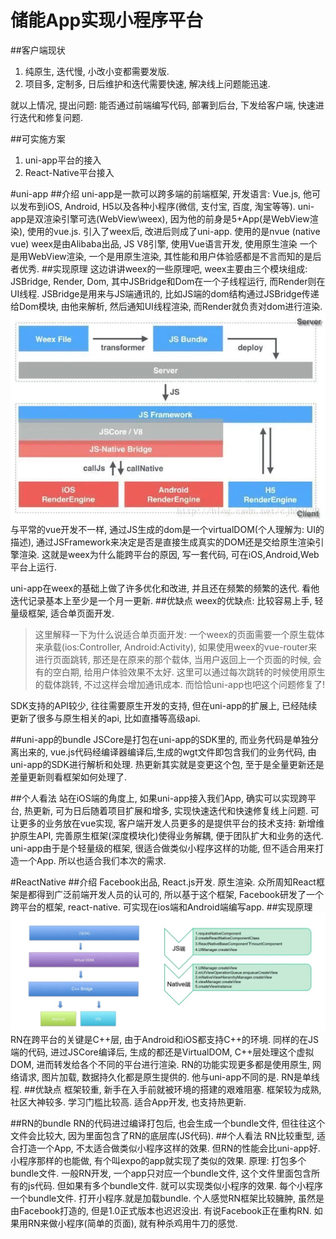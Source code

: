 # 储能App实现小程序平台
##客户端现状
1. 纯原生, 迭代慢, 小改小变都需要发版.
2. 项目多, 定制多, 日后维护和迭代需要快速, 解决线上问题能迅速.

就以上情况, 提出问题: 
能否通过前端编写代码, 部署到后台, 下发给客户端, 快速进行迭代和修复问题.

##可实施方案
1. uni-app平台的接入
2. React-Native平台接入

#uni-app
##介绍
  uni-app是一款可以跨多端的前端框架, 开发语言: Vue.js, 他可以发布到iOS, Android, H5以及各种小程序(微信, 支付宝, 百度, 淘宝等等).
  uni-app是双渲染引擎可选(WebView\weex), 因为他的前身是5+App(是WebView渲染), 使用的vue.js. 引入了weex后, 改进后则成了uni-app. 使用的是nvue (native vue)
  weex是由Alibaba出品, JS V8引擎, 使用Vue语言开发, 使用原生渲染
  一个是用WebView渲染, 一个是用原生渲染, 其性能和用户体验感都是不言而知的是后者优秀. 
##实现原理
这边讲讲weex的一些原理吧, weex主要由三个模块组成: JSBridge, Render, Dom, 其中JSBridge和Dom在一个子线程运行, 而Render则在UI线程.
JSBridge是用来与JS端通讯的, 比如JS端的dom结构通过JSBridge传递给Dom模块, 由他来解析, 然后通知UI线程渲染, 而Render就负责对dom进行渲染.
![](media/16233938851590.jpg)
与平常的vue开发不一样, 通过JS生成的dom是一个virtualDOM(个人理解为: UI的描述), 通过JSFramework来决定是否是直接生成真实的DOM还是交给原生渲染引擎渲染.
这就是weex为什么能跨平台的原因, 写一套代码, 可在iOS,Android,Web平台上运行.

uni-app在weex的基础上做了许多优化和改进, 并且还在频繁的频繁的迭代. 看他迭代记录基本上至少是一个月一更新.
##优缺点
weex的优缺点: 比较容易上手, 轻量级框架, 适合单页面开发.
>这里解释一下为什么说适合单页面开发: 一个weex的页面需要一个原生载体来承载(ios:Controller, Android:Activity), 如果使用weex的vue-router来进行页面跳转, 那还是在原来的那个载体, 当用户返回上一个页面的时候, 会有的空白期, 给用户体验效果不太好. 这里可以通过每次跳转的时候使用原生的载体跳转, 不过这样会增加通讯成本. 而恰恰uni-app也吧这个问题修复了!

SDK支持的API较少, 往往需要原生开发的支持, 但在uni-app的扩展上, 已经陆续更新了很多与原生相关的api, 比如直播等高级api.

##uni-app的bundle
JSCore是打包在uni-app的SDK里的, 而业务代码是单独分离出来的, vue.js代码经编译器编译后,生成的wgt文件即包含我们的业务代码, 由uni-app的SDK进行解析和处理. 热更新其实就是变更这个包, 至于是全量更新还是差量更新则看框架如何处理了.

##个人看法
站在iOS端的角度上, 如果uni-app接入我们App, 确实可以实现跨平台, 热更新, 可为日后随着项目扩展和增多, 实现快速迭代和快速修复线上问题. 可让更多的业务放在vue实现, 客户端开发人员更多的是提供平台的技术支持: 新增维护原生API, 完善原生框架(深度模块化)使得业务解耦, 便于团队扩大和业务的迭代.
uni-app由于是个轻量级的框架, 很适合做类似小程序这样的功能, 但不适合用来打造一个App. 所以也适合我们本次的需求.

#ReactNative
##介绍
Facebook出品, React.js开发. 原生渲染.
众所周知React框架是都得到广泛前端开发人员的认可的, 所以基于这个框架, Facebook研发了一个跨平台的框架, react-native. 可实现在ios端和Android端编写app.
##实现原理
![](media/16233961713414.jpg)
RN在跨平台的关键是C++层, 由于Android和iOS都支持C++的环境. 同样的在JS端的代码, 进过JSCore编译后, 生成的都还是VirtualDOM, C++层处理这个虚拟DOM, 进而转发给各个不同的平台进行渲染. 
RN的功能实现更多都是使用原生, 网络请求, 图片加载, 数据持久化都是原生提供的. 
他与uni-app不同的是. RN是单线程. 
##优缺点
框架较重, 新手在入手前就被环境的搭建的艰难阻塞.
框架较为成熟, 社区大神较多. 学习门槛比较高.
适合App开发, 也支持热更新.

##RN的bundle
RN的代码进过编译打包后, 也会生成一个bundle文件, 但往往这个文件会比较大, 因为里面包含了RN的底层库(JS代码). 
##个人看法
RN比较重型, 适合打造一个App, 不太适合做类似小程序这样的效果. 但RN的性能会比uni-app好. 小程序那样的也能做, 有个叫expo的app就实现了类似的效果. 原理: 打包多个bundle文件.
一般RN开发, 一个app只对应一个bundle文件, 这个文件里面包含所有的js代码. 但如果有多个bundle文件. 就可以实现类似小程序的效果. 每个小程序一个bundle文件. 打开小程序.就是加载bundle.
个人感觉RN框架比较臃肿, 虽然是由Facebook打造的, 但是1.0正式版本也迟迟没出. 有说Facebook正在重构RN. 如果用RN来做小程序(简单的页面), 就有种杀鸡用牛刀的感觉.
